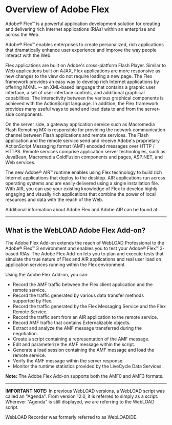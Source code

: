 # Overview of Adobe Flex

Adobe® Flex™ is a powerful application development solution for creating and delivering rich Internet applications (RIAs) within an enterprise and across the Web.

Adobe® Flex™ enables enterprises to create personalized, rich applications that dramatically enhance user experience and improve the way people interact with the Web.

Flex applications are built on Adobe's cross-platform Flash Player. Similar to Web applications built on AJAX, Flex applications are more responsive as new changes to the view do not require loading a new page. The Flex framework provides an easy way to develop rich Internet applications by offering MXML -- an XML-based language that contains a graphic user interface, a set of user interface controls, and additional graphical capabilities. The interactivity between the various graphical components is achieved with the ActionScript language. In addition, the Flex framework provides many useful ways to send and load data to and from the server-side components.

On the server side, a gateway application service such as Macromedia Flash Remoting MX is responsible for providing the network communication channel between Flash applications and remote services. The Flash application and the remote service send and receive Adobe's proprietary ActionScript Messaging format (AMF) encoded messages over HTTP / HTTPS. Remote services comprise application server technologies, such as JavaBean, Macromedia ColdFusion components and pages, ASP.NET, and Web services.

The new Adobe® AIR™ runtime enables using Flex technology to build rich Internet applications that deploy to the desktop. AIR applications run across operating systems and are easily delivered using a single installation file. With AIR, you can use your existing knowledge of Flex to develop highly engaging and visually rich applications that combine the power of local resources and data with the reach of the Web.

Additional information about Adobe Flex and Adobe AIR can be found at:

---

## What is the WebLOAD Adobe Flex Add-on?

The Adobe Flex Add-on extends the reach of WebLOAD Professional to the Adobe® Flex™ 3 environment and enables you to test your Adobe® Flex™ 3-based RIAs. The Adobe Flex Add-on lets you to plan and execute tests that simulate the true nature of Flex and AIR applications and real user load on application services running within the Flex environment.

Using the Adobe Flex Add-on, you can:

- Record the AMF traffic between the Flex client application and the remote service.
- Record the traffic generated by various data transfer methods supported by Flex.
- Record the traffic generated by the Flex Messaging Service and the Flex Remote Service.
- Record the traffic sent from an AIR application to the remote service.
- Record AMF traffic that contains Externalizable objects.
- Extract and analyze the AMF message transferred during the negotiation.
- Create a script containing a representation of the AMF message.
- Edit and parameterize the AMF message within the script.
- Generate a load session containing the AMF message and load the remote service.
- Verify the AMF message within the server response.
- Monitor the runtime statistics provided by the LiveCycle Data Services.

**Note:** The Adobe Flex Add-on supports both the AMF0 and AMF3 formats.

---

**IMPORTANT NOTE:** In previous WebLOAD versions, a WebLOAD script was called an "Agenda". From version 12.0, it is referred to simply as a script. Wherever "Agenda" is still displayed, we are referring to the WebLOAD script.

WebLOAD Recorder was formerly referred to as WebLOADIDE.
